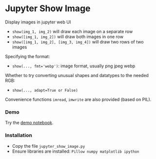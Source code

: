 
# Jupyter Show Image

Display images in jupyter web UI
* `show(img_1, img_2)` will draw each image on a separate row
* `show([img_1, img_2])` will draw both images in one row
* `show([img_1, img_2], [img_3, img_4])` will draw two rows of two images

Specifying the format:  
* `show(..., fmt='webp')`: image format, usually png jpeg webp

Whether to try converting unusual shapes and datatypes to the needed RGB:  
* `show(..., adapt=True or False)`

Convenience functions `imread`, `imwrite` are also provided (based on PIL). 

### Demo

Try the [demo notebook](demo.ipynb).

### Installation

* Copy the file `jupyter_show_image.py`
* Ensure libraries are installed: `Pillow numpy matplotlib ipython`


